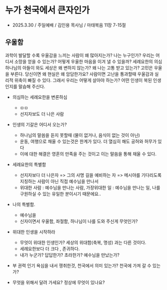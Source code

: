 
# 누가 천국에서 큰자인가
* 2025.3.30 / 주일예배 / 김인용 목사님 / 마태복음 11장 7-15절 

## 우울함
과학이 발달할 수록 우울감을 느끼는 사람이 왜 많아지는가? 나는 누구인가? 우리는 어디서 소망을 얻을 수 있는가? 어떻게 우울한 마음을 이겨 낼 수 있을까? 세례요한의 의심 하나님의 아들이 와도 세상은 왜 변하지 않는가? 왜 나는 고통 받고 있는가? 고민은 우울을 부른다. 당신이면 왜 현실은 왜 암담한가요? 사람이면 고난을 통과할때 우울감과 실리적 위축이 빠질 수 있다. 그래서 우리는 어떻게 살아야 하는가? 어떤 인생이 복된 인생인지를 말슴해 주신다.

* 의심하는 세례요한을 변론하심
  * ㅁㅁ
  * 선지자보도 더 나은 사람
* 인생의 기갈은 어디서 오는가?
  * 하나님의 말씀을 듣지 못할때 (물이 없거나, 음식이 없는 것이 아닌)
  * 운동, 여행으로 채울 수 있는것은 한계가 있다. 더 열심히 해도 공허와 허무가 있다
  * 이에 대한 해결은 영혼의 만족을 주는 것이고 이는 말씀을 통해 채울 수 있다.

* 세례요한의 특별함
  * 선지자보다 더 나은자 => 그의 사명 길을 예비하는 자 => 메시야를 기다리도록 지칭하는 사람이 아닌 직접 예수님을 만나서
  * 위대한 사람 : 예수님을 만나는 사람, 가장위대한 일 : 예수님을 만나는 일, 나를 구원하실 수 있는 유일한 분이시기 때문에요..
* 나의 특별함.
  * 예수님을
  * 신자이면서 우울함, 좌절함, 하나님이 나를 도와 주신게 무엇인가?
* 위대한 인생을 시작하라
  * 무엇이 위대한 인생인가? 세상의 위대함(축복, 명성) 과는 다른 것이다.
  * 세례요한보다 더 크다 , 존귀하다.
  * 내가 누군가? 답답한가? 초라한가? 예수님을 만났는가?
* 부 권력 인기 욕심을 내서 쟁취한것, 천국에서 의미 있는가? 천국에 가져 갈 수 있는가?
* 무엇을 위해서 달려 가세요? 정상에 무엇이 있나요? 
